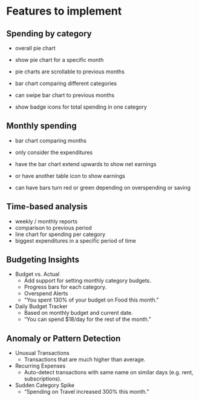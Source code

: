 # Features to implement

## Spending by category 
- overall pie chart 
- show pie chart for a specific month 
- pie charts are scrollable to previous months

- bar chart comparing different categories
- can swipe bar chart to previous months 

- show badge icons for total spending in one category 

## Monthly spending 
- bar chart comparing months 
- only consider the expenditures

- have the bar chart extend upwards to show net earnings  
- or have another table icon to show earnings 
- can have bars turn red or green depending on overspending or saving 


## Time-based analysis
- weekly / monthly reports 
- comparison to previous period 
- line chart for spending per category 
- biggest expenditures in a specific period of time 

## Budgeting Insights
- Budget vs. Actual
    - Add support for setting monthly category budgets.
    - Progress bars for each category.
    - Overspend Alerts
    - "You spent 130% of your budget on Food this month."
- Daily Budget Tracker
    - Based on monthly budget and current date.
    - “You can spend $18/day for the rest of the month.”

## Anomaly or Pattern Detection
- Unusual Transactions
    - Transactions that are much higher than average.
- Recurring Expenses
    - Auto-detect transactions with same name on similar days (e.g. rent, subscriptions).
- Sudden Category Spike
    - “Spending on Travel increased 300% this month.”

